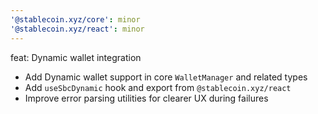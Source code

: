 ```yaml
---
'@stablecoin.xyz/core': minor
'@stablecoin.xyz/react': minor
---
```


feat: Dynamic wallet integration

- Add Dynamic wallet support in core `WalletManager` and related types
- Add `useSbcDynamic` hook and export from `@stablecoin.xyz/react`
- Improve error parsing utilities for clearer UX during failures



